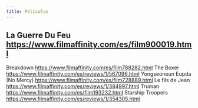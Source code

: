 ```yaml
---
title: Películas
---
```


## La Guerre Du Feu https://www.filmaffinity.com/es/film900019.html
Breakdown https://www.filmaffinity.com/es/film788282.html
The Boxer https://www.filmaffinity.com/es/reviews/1/567096.html
Yongseoneun Eupda (No Mercy)  https://www.filmaffinity.com/es/film728889.html
Le fils de Jean https://www.filmaffinity.com/es/reviews/1/384997.html
Truman https://www.filmaffinity.com/es/film193232.html
Starship Troopers https://www.filmaffinity.com/es/reviews/1/354305.html
